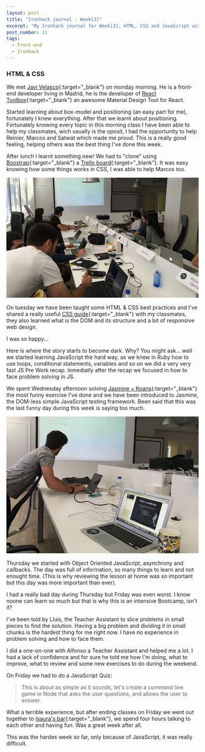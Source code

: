 ```yaml
---
layout: post
title: "Ironhack journal - Week[3]"
excerpt: "My Ironhack journal for Week[3], HTML, CSS and JavaScript with Javi Velasco"
post_number: 11
tags:
  - Front-end
  - Ironhack
---
```


### HTML & CSS

We met [Javi Velasco](http://javivelasco.com/){:target="_blank"} on monday morning. He is a front-end developer living in Madrid, he is the developer of [React Toolbox](http://react-toolbox.com){:target="_blank"} an awesome Material Design Tool for React.

Started learning about box-model and positioning (an easy part for me), fortunately I knew everything. After that we learnt about positioning. Fortunately knowing every topic in this morning class I have been able to help my classmates, wich usually is the oposit, I had the opportunity to help Reinier, Marcos and Satwat which made me proud. This is a really good feeling, helping others was the best thing I've done this week.

After lunch I learnt something new! We had to "clone" using [Boostrap](http://getbootstrap.com){:target="_blank"} a [Trello board](https://github.com/IgnaciodeNuevo/Ironhack/tree/master/Week%203/Day%201/Boostrap){:target="_blank"}. It was easy knowing how some things works in CSS, I was able to help Marcos too.

<img src="/assets/images/post-irnohack-week-three-a.jpg" alt="Learning HTML & CSS with Javi Velasco">

On tuesday we have been taught some HTML & CSS best practices and I've shared a really useful [CSS guide](http://cssguidelin.es/){:target="_blank"} with my classmates, they also learned what is the DOM and its structure and a bit of responsive web design.

I was so happy...

Here is where the story starts to become dark. Why? You might ask... well we started learning JavaScript the hard way, as we knew in Ruby how to use loops, conditional statements, variables and so on we did a very very fast JS Pre Work recap. Inmediatly after the recap we focused in how to face problem solving in JS.

We spent Wednesday afternoon solving [Jasmine + Koans](https://github.com/IgnaciodeNuevo/Ironhack/tree/master/Week%203/Day%203/jasmine-koans){:target="_blank"} the most funny exercise I've done and we have been introduced to Jasmine, the DOM-less simple JavaScript testing framework. Been said that this was the last funny day during this week is saying too much.

<img src="/assets/images/post-irnohack-week-three-b.jpg" alt="Javi Velasco posing">

Thursday we started with Object Oriented JavaScript, asynchrony and callbacks. The day was full of information, so many things to learn and not enought time. (This is why reviewing the lesson at home was so important but this day was more important than ever).

I had a really bad day during Thursday but Friday was even worst. I know noone can learn so much but that is why this is an intensive Bootcamp, isn't it?

I've been told by Lluis, the Teacher Assistant to slice problems in small pieces to find the solution. Having a big problem and dividing it in small chunks is the hardest thing for me right now. I have no experience in problem solving and how to face them.

I did a one-on-one with Alfonso a Teacher Assistant and helped me a lot. I had a lack of confidence and for sure he told me how I'm doing, what to improve, what to review and some new exercises to do during the weekend.

On Friday we had to do a JavaScript Quiz:

<blockquote class="">
    <p>This is about as simple as it sounds, let's create a command line game in Node that asks the user questions, and allows the user to answer.</p>
</blockquote>

What a terrible experience, but after ending classes on Friday we went out together to [Isaura's bar](https://www.facebook.com/LekaLekaBar/){:target="_blank"}, we spend four hours talking to each other and having fun. Was a great week after all.

This was the hardes week so far, only because of JavaScript, it was really difficult.
